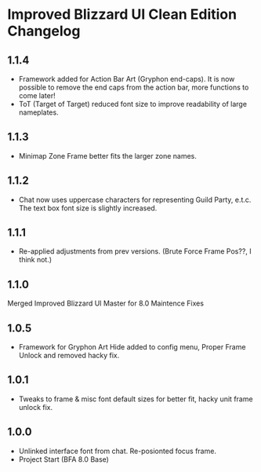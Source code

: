 # Improved Blizzard UI Clean Edition Changelog
## 1.1.4
* Framework added for Action Bar Art (Gryphon end-caps). It is now possible to remove the end caps from the action bar, more functions to come later!
* ToT (Target of Target) reduced font size to improve readability of large nameplates.

## 1.1.3 
* Minimap Zone Frame better fits the larger zone names.

## 1.1.2 
* Chat now uses uppercase characters for representing Guild Party, e.t.c. The text box font size is slightly increased.

## 1.1.1 
* Re-applied adjustments from prev versions. (Brute Force Frame Pos??, I think not.)

## 1.1.0 
Merged Improved Blizzard UI Master for 8.0 Maintence Fixes

## 1.0.5 
* Framework for Gryphon Art Hide added to config menu, Proper Frame Unlock and removed hacky fix.

## 1.0.1 
* Tweaks to frame & misc font default sizes for better fit, hacky unit frame unlock fix.

## 1.0.0 
* Unlinked interface font from chat. Re-posionted focus frame. 
* Project Start (BFA 8.0 Base)
